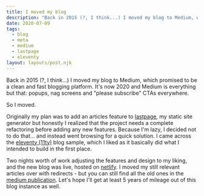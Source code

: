 ```yaml
---
title: I moved my blog
description: "Back in 2015 (?, I think...) I moved my blog to Medium, which promised to be a clean and fast blogging platform. It's now 2020 and Medium is everything but that: popups, nag screens and \"please subscribe\" CTAs everywhere. So I moved."
date: 2020-07-09
tags:
  - blog
  - meta
  - medium
  - lastpage
  - eleventy
layout: layouts/post.njk
---
```


Back in 2015 (?, I think...) I moved my blog to Medium, which promised to be a clean and fast blogging platform. It's now 2020 and Medium is everything but that: popups, nag screens and "please subscribe" CTAs everywhere. 

So I moved. 

Originally my plan was to add an articles feature to [lastpage](https://github.com/tomzorz/lastpage), my static site generator but honestly I realized that the project needs a complete refactoring before adding any new features. Because I'm lazy, I decided not to do that... and instead went browsing for a quick solution. I came across the [eleventy (11ty)](https://github.com/11ty/eleventy-base-blog) blog sample, which I liked as it basically did what I intended to build in the first place.

Two nights worth of work adjusting the features and design to my liking, and the new blog was live, hosted on [netlify](https://netlify.com). I moved my still relevant articles over with redirects - but you can still find all the old ones in the [medium publication](https://medium.com/shore-party). Let's hope I'll get at least 5 years of mileage out of this blog instance as well. 